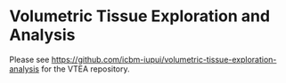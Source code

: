 # Volumetric Tissue Exploration and Analysis

Please see https://github.com/icbm-iupui/volumetric-tissue-exploration-analysis for the VTEA repository.
